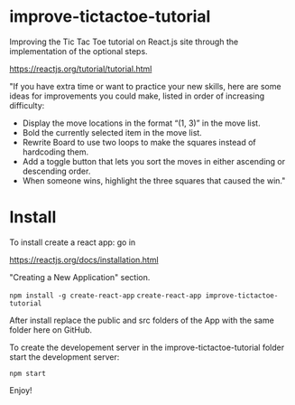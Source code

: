 # improve-tictactoe-tutorial
Improving the Tic Tac Toe tutorial on React.js site through the implementation of the optional steps.

https://reactjs.org/tutorial/tutorial.html

"If you have extra time or want to practice your new skills, here are some ideas for improvements you could make, listed in order of increasing difficulty:
* Display the move locations in the format “(1, 3)” in the move list.
* Bold the currently selected item in the move list.
* Rewrite Board to use two loops to make the squares instead of hardcoding them.
* Add a toggle button that lets you sort the moves in either ascending or descending order.
* When someone wins, highlight the three squares that caused the win."

# Install
To install create a react app: go in 

https://reactjs.org/docs/installation.html

"Creating a New Application" section.

`npm install -g create-react-app`
`create-react-app improve-tictactoe-tutorial`

After install replace the public and src folders of the App with the same folder here on GitHub.

To create the developement server in the improve-tictactoe-tutorial folder start the development server:

`npm start`

Enjoy!
